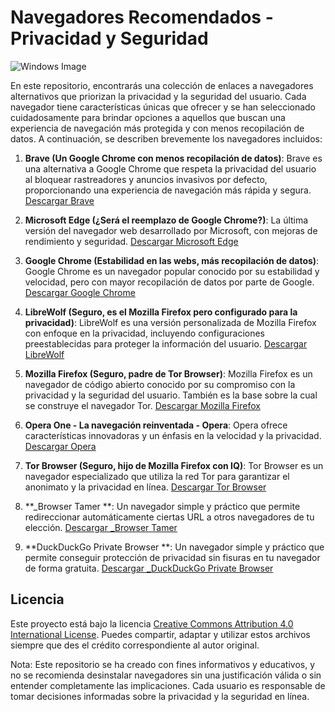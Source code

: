 # Navegadores Recomendados - Privacidad y Seguridad

![Windows Image](foto.jpge)

En este repositorio, encontrarás una colección de enlaces a navegadores alternativos que priorizan la privacidad y la seguridad del usuario. Cada navegador tiene características únicas que ofrecer y se han seleccionado cuidadosamente para brindar opciones a aquellos que buscan una experiencia de navegación más protegida y con menos recopilación de datos. A continuación, se describen brevemente los navegadores incluidos:

1. **Brave (Un Google Chrome con menos recopilación de datos)**: Brave es una alternativa a Google Chrome que respeta la privacidad del usuario al bloquear rastreadores y anuncios invasivos por defecto, proporcionando una experiencia de navegación más rápida y segura. [Descargar Brave](https://brave.com/)

2. **Microsoft Edge (¿Será el reemplazo de Google Chrome?)**: La última versión del navegador web desarrollado por Microsoft, con mejoras de rendimiento y seguridad. [Descargar Microsoft Edge](https://microsoft.com/edge)

3. **Google Chrome (Estabilidad en las webs, más recopilación de datos)**: Google Chrome es un navegador popular conocido por su estabilidad y velocidad, pero con mayor recopilación de datos por parte de Google. [Descargar Google Chrome](https://www.google.com/chrome/?standalone=1)

4. **LibreWolf (Seguro, es el Mozilla Firefox pero configurado para la privacidad)**: LibreWolf es una versión personalizada de Mozilla Firefox con enfoque en la privacidad, incluyendo configuraciones preestablecidas para proteger la información del usuario. [Descargar LibreWolf](https://librewolf-community.gitlab.io/)

5. **Mozilla Firefox (Seguro, padre de Tor Browser)**: Mozilla Firefox es un navegador de código abierto conocido por su compromiso con la privacidad y la seguridad del usuario. También es la base sobre la cual se construye el navegador Tor. [Descargar Mozilla Firefox](https://www.mozilla.org/es-ES/firefox/all/#product-desktop-release)

6. **Opera One - La navegación reinventada - Opera**: Opera ofrece características innovadoras y un énfasis en la velocidad y la privacidad. [Descargar Opera](https://www.opera.com/)

7. **Tor Browser (Seguro, hijo de Mozilla Firefox con IQ)**: Tor Browser es un navegador especializado que utiliza la red Tor para garantizar el anonimato y la privacidad en línea. [Descargar Tor Browser](https://www.torproject.org/download/)

8. **_Browser Tamer **: Un navegador simple y práctico que permite redireccionar automáticamente ciertas URL a otros navegadores de tu elección. [Descargar _Browser Tamer](https://github.com/aloneguid/bt/releases)

9. **DuckDuckGo Private Browser **: Un navegador simple y práctico que permite conseguir protección de privacidad sin fisuras en tu navegador de forma gratuita. [Descargar _DuckDuckGo Private Browser](https://duckduckgo.com/)

## Licencia
Este proyecto está bajo la licencia [Creative Commons Attribution 4.0 International License](https://creativecommons.org/licenses/by/4.0/). Puedes compartir, adaptar y utilizar estos archivos siempre que des el crédito correspondiente al autor original.

Nota: Este repositorio se ha creado con fines informativos y educativos, y no se recomienda desinstalar navegadores sin una justificación válida o sin entender completamente las implicaciones. Cada usuario es responsable de tomar decisiones informadas sobre la privacidad y la seguridad en línea.
